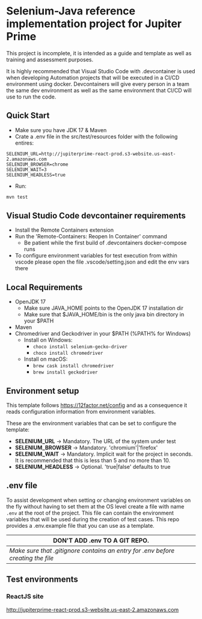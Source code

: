 # Selenium-Java reference implementation project for Jupiter Prime

This project is incomplete, it is intended as a guide and template as well as training and assessment purposes.

It is highly recommended that Visual Studio Code with .devcontainer is used when developing Automation projects that will be executed in a CI/CD environment using docker. Devcontainers will give every person in a team the same dev environment as well as the same environment that CI/CD will use to run the code.

## Quick Start

* Make sure you have JDK 17 & Maven
* Crate a .env file in the src/test/resources folder with the following entires:

```text
SELENIUM_URL=http://jupiterprime-react-prod.s3-website.us-east-2.amazonaws.com
SELENIUM_BROWSER=chrome
SELENIUM_WAIT=3
SELENIUM_HEADLESS=true
```

* Run:

```bash
mvn test
```

## Visual Studio Code devcontainer requirements

* Install the Remote Containers extension
* Run the 'Remote-Containers: Reopen In Container' command
  * Be patient while the first build of .devcontainers docker-compose runs
* To configure environment variables for test execution from within vscode please open the file .vscode/setting.json and edit the env vars there

## Local Requirements

* OpenJDK 17
  * Make sure JAVA_HOME points to the OpenJDK 17 installation dir
  * Make sure that $JAVA_HOME/bin is the only java bin directory in your $PATH
* Maven
* Chromedriver and Geckodriver in your $PATH (%PATH% for Windows)
  * Install on Windows:
    * ```choco install selenium-gecko-driver```
    * ```choco install chromedriver```
  * Install on macOS:
    * ```brew cask install chromedriver```
    * ```brew install geckodriver```

## Environment setup

This template follows <https://12factor.net/config> and as a consequence it reads configuration information from environment variables.

These are the environment variables that can be set to configure the template:

* **SELENIUM_URL** -> Mandatory. The URL of the system under test
* **SELENIUM_BROWSER** -> Mandatory. 'chromium'|'firefox'
* **SELENIUM_WAIT** -> Mandatory. Implicit wait for the project in seconds. It is recommended that this is less than 5 and no more than 10.
* **SELENIUM_HEADLESS** -> Optional. 'true|false' defaults to true

## .env file

To assist development when setting or changing environment variables on the fly without having to set them at the OS level create a file with name `.env` at the root of the project. This file can contain the environment variables that will be used during the creation of test cases.
This repo provides a .env.example file that you can use as a template.

|**DON'T ADD .env TO A GIT REPO.**
|--------------------------------------|
|*Make sure that .gitignore contains an entry for .env before creating the file*

## Test environments

### ReactJS site

<http://jupiterprime-react-prod.s3-website.us-east-2.amazonaws.com>
